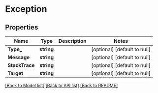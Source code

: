 # Exception

## Properties
Name | Type | Description | Notes
------------ | ------------- | ------------- | -------------
**Type_** | **string** |  | [optional] [default to null]
**Message** | **string** |  | [optional] [default to null]
**StackTrace** | **string** |  | [optional] [default to null]
**Target** | **string** |  | [optional] [default to null]

[[Back to Model list]](../README.md#documentation-for-models) [[Back to API list]](../README.md#documentation-for-api-endpoints) [[Back to README]](../README.md)


